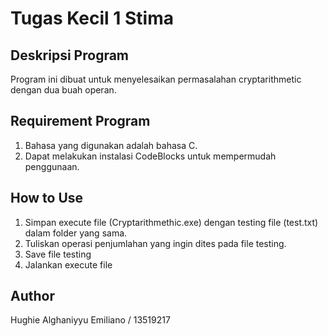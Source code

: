 # Tugas Kecil 1 Stima

## Deskripsi Program
Program ini dibuat untuk menyelesaikan permasalahan cryptarithmetic dengan dua buah operan.

## Requirement Program
1. Bahasa yang digunakan adalah bahasa C.
2. Dapat melakukan instalasi CodeBlocks untuk mempermudah penggunaan.

## How to Use
1. Simpan execute file (Cryptarithmethic.exe) dengan testing file (test.txt) dalam folder yang sama.
2. Tuliskan operasi penjumlahan yang ingin dites pada file testing.
3. Save file testing
4. Jalankan execute file

## Author
Hughie Alghaniyyu Emiliano / 13519217
